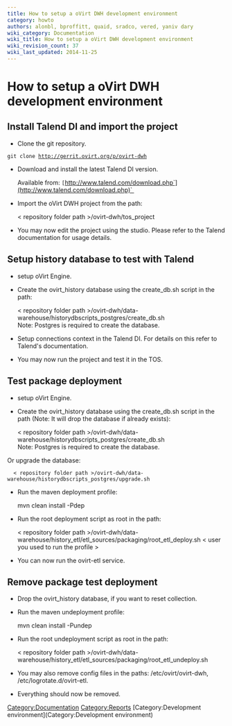 ```yaml
---
title: How to setup a oVirt DWH development environment
category: howto
authors: alonbl, bproffitt, quaid, sradco, vered, yaniv dary
wiki_category: Documentation
wiki_title: How to setup a oVirt DWH development environment
wiki_revision_count: 37
wiki_last_updated: 2014-11-25
---
```


# How to setup a oVirt DWH development environment

## Install Talend DI and import the project

*   Clone the git repository.

`git clone `[`http://gerrit.ovirt.org/p/ovirt-dwh`](http://gerrit.ovirt.org/p/ovirt-dwh)

*   Download and install the latest Talend DI version.

      Available from: `[`http://www.talend.com/download.php`](http://www.talend.com/download.php)` 

*   Import the oVirt DWH project from the path:

      < repository folder path >/ovirt-dwh/tos_project

*   You may now edit the project using the studio. Please refer to the Talend documentation for usage details.

## Setup history database to test with Talend

*   setup oVirt Engine.
*   Create the ovirt_history database using the create_db.sh script in the path:

      < repository folder path >/ovirt-dwh/data-warehouse/historydbscripts_postgres/create_db.sh
      Note: Postgres is required to create the database.

*   Setup connections context in the Talend DI. For details on this refer to Talend's documentation.
*   You may now run the project and test it in the TOS.

## Test package deployment

*   setup oVirt Engine.
*   Create the ovirt_history database using the create_db.sh script in the path (Note: It will drop the database if already exists):

      < repository folder path >/ovirt-dwh/data-warehouse/historydbscripts_postgres/create_db.sh
      Note: Postgres is required to create the database.

Or upgrade the database:

      < repository folder path >/ovirt-dwh/data-warehouse/historydbscripts_postgres/upgrade.sh

*   Run the maven deployment profile:

      mvn clean install -Pdep

*   Run the root deployment script as root in the path:

      < repository folder path >/ovirt-dwh/data-warehouse/history_etl/etl_sources/packaging/root_etl_deploy.sh < user you used to run the profile >

*   You can now run the ovirt-etl service.

## Remove package test deployment

*   Drop the ovirt_history database, if you want to reset collection.
*   Run the maven undeployment profile:

      mvn clean install -Pundep

*   Run the root undeployment script as root in the path:

      < repository folder path >/ovirt-dwh/data-warehouse/history_etl/etl_sources/packaging/root_etl_undeploy.sh

*   You may also remove config files in the paths: /etc/ovirt/ovirt-dwh, /etc/logrotate.d/ovirt-etl.
*   Everything should now be removed.

<Category:Documentation> <Category:Reports> [Category:Development environment](Category:Development environment)
